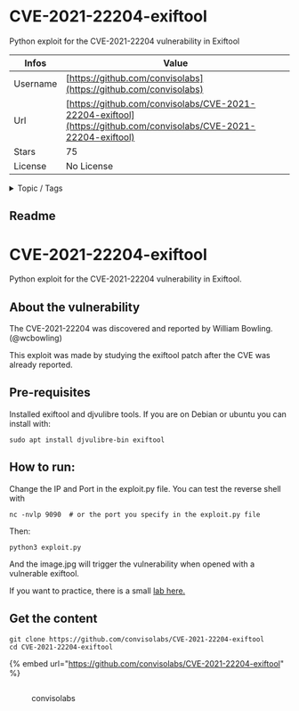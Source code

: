 # CVE-2021-22204-exiftool

Python exploit for the CVE-2021-22204 vulnerability in Exiftool

| Infos    | Value                                                              |
| -------- | -------------------------------------------------------------------|
| Username | [https://github.com/convisolabs](https://github.com/convisolabs) |
| Url      | [https://github.com/convisolabs/CVE-2021-22204-exiftool](https://github.com/convisolabs/CVE-2021-22204-exiftool)                                               |
| Stars    | 75                                                          |
| License  | No License                                                        |

<details>

<summary>Topic / Tags</summary>

* cve* exiftool

</details>

## Readme

# CVE-2021-22204-exiftool
Python exploit for the CVE-2021-22204 vulnerability in Exiftool.

## About the vulnerability
The CVE-2021-22204 was discovered and reported by William Bowling. (@wcbowling)

This exploit was made by studying the exiftool patch after the CVE was already reported.

## Pre-requisites
Installed exiftool and djvulibre tools. If you are on Debian or ubuntu you can install with: 
```
sudo apt install djvulibre-bin exiftool
```

## How to run:
Change the IP and Port in the exploit.py file. You can test the reverse shell with 
```
nc -nvlp 9090  # or the port you specify in the exploit.py file
```
Then:
```
python3 exploit.py
```

And the image.jpg will trigger the vulnerability when opened with a vulnerable exiftool. 

If you want to practice, there is a small [lab here.](https://github.com/convisoappsec/CVE-2021-22204-exiftool/tree/master/lab)



## Get the content

```
git clone https://github.com/convisolabs/CVE-2021-22204-exiftool
cd CVE-2021-22204-exiftool
```

{% embed url="https://github.com/convisolabs/CVE-2021-22204-exiftool" %}

<figure><img src="https://avatars.githubusercontent.com/u/92468795?v=4" alt=""><figcaption><p>convisolabs</p></figcaption></figure>

